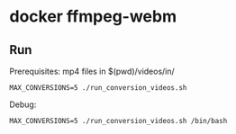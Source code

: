# docker ffmpeg-webm


## Run


Prerequisites: mp4 files in $(pwd)/videos/in/


    MAX_CONVERSIONS=5 ./run_conversion_videos.sh
    

Debug:

    MAX_CONVERSIONS=5 ./run_conversion_videos.sh /bin/bash


